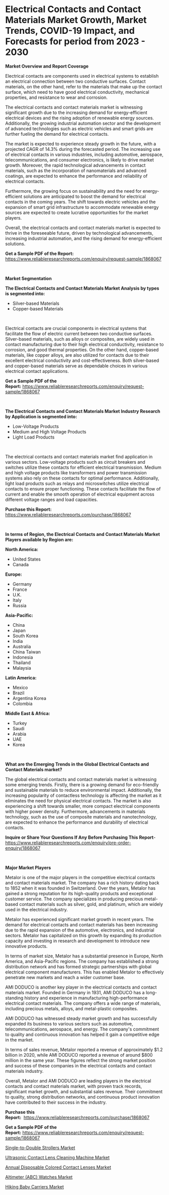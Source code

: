 <p><h1>Electrical Contacts and Contact Materials Market Growth, Market Trends, COVID-19 Impact, and Forecasts for period from 2023 - 2030</h1></p><p><strong>Market Overview and Report Coverage</strong></p>
<p><p>Electrical contacts are components used in electrical systems to establish an electrical connection between two conductive surfaces. Contact materials, on the other hand, refer to the materials that make up the contact surface, which need to have good electrical conductivity, mechanical properties, and resistance to wear and corrosion.</p><p>The electrical contacts and contact materials market is witnessing significant growth due to the increasing demand for energy-efficient electrical devices and the rising adoption of renewable energy sources. Additionally, the growing industrial automation sector and the development of advanced technologies such as electric vehicles and smart grids are further fueling the demand for electrical contacts.</p><p>The market is expected to experience steady growth in the future, with a projected CAGR of 14.3% during the forecasted period. The increasing use of electrical contacts in various industries, including automotive, aerospace, telecommunications, and consumer electronics, is likely to drive market growth. Moreover, the rapid technological advancements in contact materials, such as the incorporation of nanomaterials and advanced coatings, are expected to enhance the performance and reliability of electrical contacts.</p><p>Furthermore, the growing focus on sustainability and the need for energy-efficient solutions are anticipated to boost the demand for electrical contacts in the coming years. The shift towards electric vehicles and the expansion of smart grid infrastructure to accommodate renewable energy sources are expected to create lucrative opportunities for the market players.</p><p>Overall, the electrical contacts and contact materials market is expected to thrive in the foreseeable future, driven by technological advancements, increasing industrial automation, and the rising demand for energy-efficient solutions.</p></p>
<p><strong>Get a Sample PDF of the Report:</strong> <a href="https://www.reliableresearchreports.com/enquiry/request-sample/1868067">https://www.reliableresearchreports.com/enquiry/request-sample/1868067</a></p>
<p>&nbsp;</p>
<p><strong>Market Segmentation</strong></p>
<p><strong>The Electrical Contacts and Contact Materials Market Analysis by types is segmented into:</strong></p>
<p><ul><li>Silver-based Materials</li><li>Copper-based Materials</li></ul></p>
<p>&nbsp;</p>
<p><p>Electrical contacts are crucial components in electrical systems that facilitate the flow of electric current between two conductive surfaces. Silver-based materials, such as alloys or composites, are widely used in contact manufacturing due to their high electrical conductivity, resistance to corrosion, and good thermal properties. On the other hand, copper-based materials, like copper alloys, are also utilized for contacts due to their excellent electrical conductivity and cost-effectiveness. Both silver-based and copper-based materials serve as dependable choices in various electrical contact applications.</p></p>
<p><strong>Get a Sample PDF of the Report:</strong>&nbsp;<a href="https://www.reliableresearchreports.com/enquiry/request-sample/1868067">https://www.reliableresearchreports.com/enquiry/request-sample/1868067</a></p>
<p>&nbsp;</p>
<p><strong>The Electrical Contacts and Contact Materials Market Industry Research by Application is segmented into:</strong></p>
<p><ul><li>Low-Voltage Products</li><li>Medium and High Voltage Products</li><li>Light Load Products</li></ul></p>
<p>&nbsp;</p>
<p><p>The electrical contacts and contact materials market find application in various sectors. Low-voltage products such as circuit breakers and switches utilize these contacts for efficient electrical transmission. Medium and high voltage products like transformers and power transmission systems also rely on these contacts for optimal performance. Additionally, light load products such as relays and microswitches utilize electrical contacts to ensure proper functioning. These contacts facilitate the flow of current and enable the smooth operation of electrical equipment across different voltage ranges and load capacities.</p></p>
<p><strong>Purchase this Report:</strong>&nbsp; <a href="https://www.reliableresearchreports.com/purchase/1868067">https://www.reliableresearchreports.com/purchase/1868067</a></p>
<p>&nbsp;</p>
<p><strong>In terms of Region, the Electrical Contacts and Contact Materials Market Players available by Region are:</strong></p>
<p>
    <p> <strong> North America: </strong>
        <ul>
            <li>United States</li>
            <li>Canada</li>
        </ul>
        </p> 
    <p> <strong> Europe: </strong>
        <ul>
            <li>Germany</li>
            <li>France</li>
            <li>U.K.</li>
            <li>Italy</li>
            <li>Russia</li>
        </ul>
        </p> 
    <p> <strong> Asia-Pacific: </strong>
        <ul>
            <li>China</li>
            <li>Japan</li>
            <li>South Korea</li>
            <li>India</li>
            <li>Australia</li>
            <li>China Taiwan</li>
            <li>Indonesia</li>
            <li>Thailand</li>
            <li>Malaysia</li>
        </ul>
        </p> 
    <p> <strong> Latin America: </strong>
        <ul>
            <li>Mexico</li>
            <li>Brazil</li>
            <li>Argentina Korea</li>
            <li>Colombia</li>
        </ul>
        </p> 
    <p> <strong> Middle East & Africa: </strong>
        <ul>
            <li>Turkey</li>
            <li>Saudi</li>
            <li>Arabia</li>
            <li>UAE</li>
            <li>Korea</li>
        </ul>
    </p>
    </p>
<p>&nbsp;</p>
<p><strong>What are the Emerging Trends in the Global Electrical Contacts and Contact Materials market?</strong></p>
<p><p>The global electrical contacts and contact materials market is witnessing some emerging trends. Firstly, there is a growing demand for eco-friendly and sustainable materials to reduce environmental impact. Additionally, the increasing popularity of contactless technology is affecting the market as it eliminates the need for physical electrical contacts. The market is also experiencing a shift towards smaller, more compact electrical components with higher power density. Furthermore, advancements in materials technology, such as the use of composite materials and nanotechnology, are expected to enhance the performance and durability of electrical contacts.</p></p>
<p><strong>Inquire or Share Your Questions If Any Before Purchasing This Report</strong>- <a href="https://www.reliableresearchreports.com/enquiry/pre-order-enquiry/1868067">https://www.reliableresearchreports.com/enquiry/pre-order-enquiry/1868067</a></p>
<p>&nbsp;</p>
<p><strong>Major Market Players</strong></p>
<p><p>Metalor is one of the major players in the competitive electrical contacts and contact materials market. The company has a rich history dating back to 1852 when it was founded in Switzerland. Over the years, Metalor has gained a strong reputation for its high-quality products and exceptional customer service. The company specializes in producing precious metal-based contact materials such as silver, gold, and platinum, which are widely used in the electrical industry.</p><p>Metalor has experienced significant market growth in recent years. The demand for electrical contacts and contact materials has been increasing due to the rapid expansion of the automotive, electronics, and industrial sectors. Metalor has capitalized on this growth by expanding its production capacity and investing in research and development to introduce new innovative products.</p><p>In terms of market size, Metalor has a substantial presence in Europe, North America, and Asia-Pacific regions. The company has established a strong distribution network and has formed strategic partnerships with global electrical component manufacturers. This has enabled Metalor to effectively penetrate new markets and reach a wider customer base.</p><p>AMI DODUCO is another key player in the electrical contacts and contact materials market. Founded in Germany in 1931, AMI DODUCO has a long-standing history and experience in manufacturing high-performance electrical contact materials. The company offers a wide range of materials, including precious metals, alloys, and metal-plastic composites.</p><p>AMI DODUCO has witnessed steady market growth and has successfully expanded its business to various sectors such as automotive, telecommunications, aerospace, and energy. The company's commitment to quality and continuous innovation has helped it gain a competitive edge in the market.</p><p>In terms of sales revenue, Metalor reported a revenue of approximately $1.2 billion in 2020, while AMI DODUCO reported a revenue of around $800 million in the same year. These figures reflect the strong market position and success of these companies in the electrical contacts and contact materials industry.</p><p>Overall, Metalor and AMI DODUCO are leading players in the electrical contacts and contact materials market, with proven track records, significant market growth, and substantial sales revenue. Their commitment to quality, strong distribution networks, and continuous product innovation have contributed to their success in the industry.</p></p>
<p><strong>Purchase this Report:</strong>&nbsp;&nbsp;<a href="https://www.reliableresearchreports.com/purchase/1868067">https://www.reliableresearchreports.com/purchase/1868067</a></p>
<p></p>
<p><strong>Get a Sample PDF of the Report:</strong>&nbsp;<a href="https://www.reliableresearchreports.com/enquiry/request-sample/1868067">https://www.reliableresearchreports.com/enquiry/request-sample/1868067</a></p>
<p><p><a href="https://medium.com/@bethhermann2023/single-to-double-strollers-market-focuses-on-market-share-size-and-projected-forecast-till-2030-170fa4e3f273">Single-to-Double Strollers Market</a></p><p><a href="https://medium.com/@ravenrussel2023/ultrasonic-contact-lens-cleaning-machine-market-exploring-market-share-market-trends-and-future-63a5353079cc">Ultrasonic Contact Lens Cleaning Machine Market</a></p><p><a href="https://medium.com/@robinrathi2023/annual-disposable-colored-contact-lenses-market-insight-market-trends-growth-forecasted-from-798b05c61da0">Annual Disposable Colored Contact Lenses Market</a></p><p><a href="https://medium.com/@orphabrakus2023/decoding-altimeter-abc-watches-market-metrics-market-share-trends-and-growth-patterns-d2159e7eee92">Altimeter (ABC) Watches Market</a></p><p><a href="https://medium.com/@rosaleekoss/hiking-baby-carriers-market-furnishes-information-on-market-share-market-trends-and-market-growth-f4b201d886a1">Hiking Baby Carriers Market</a></p></p>